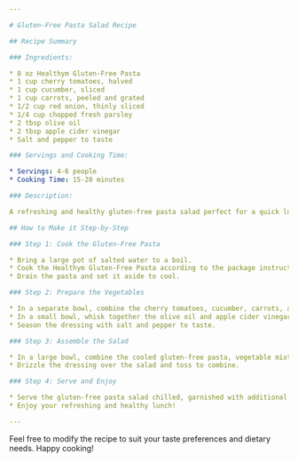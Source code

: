 ```yaml
---

# Gluten-Free Pasta Salad Recipe

## Recipe Summary

### Ingredients:

* 8 oz Healthym Gluten-Free Pasta
* 1 cup cherry tomatoes, halved
* 1 cup cucumber, sliced
* 1 cup carrots, peeled and grated
* 1/2 cup red onion, thinly sliced
* 1/4 cup chopped fresh parsley
* 2 tbsp olive oil
* 2 tbsp apple cider vinegar
* Salt and pepper to taste

### Servings and Cooking Time:

* Servings: 4-6 people
* Cooking Time: 15-20 minutes

### Description:

A refreshing and healthy gluten-free pasta salad perfect for a quick lunch on a warm day. This recipe combines the goodness of Healthym's gluten-free pasta with fresh vegetables and a tangy dressing.

## How to Make it Step-by-Step

### Step 1: Cook the Gluten-Free Pasta

* Bring a large pot of salted water to a boil.
* Cook the Healthym Gluten-Free Pasta according to the package instructions until al dente.
* Drain the pasta and set it aside to cool.

### Step 2: Prepare the Vegetables

* In a separate bowl, combine the cherry tomatoes, cucumber, carrots, and red onion.
* In a small bowl, whisk together the olive oil and apple cider vinegar.
* Season the dressing with salt and pepper to taste.

### Step 3: Assemble the Salad

* In a large bowl, combine the cooled gluten-free pasta, vegetable mixture, and chopped parsley.
* Drizzle the dressing over the salad and toss to combine.

### Step 4: Serve and Enjoy

* Serve the gluten-free pasta salad chilled, garnished with additional parsley if desired.
* Enjoy your refreshing and healthy lunch!

---
```


Feel free to modify the recipe to suit your taste preferences and dietary needs. Happy cooking!